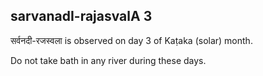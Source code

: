 ## sarvanadI-rajasvalA 3

सर्वनदी-रजस्वला is observed on day 3 of Kaṭaka (solar) month.

Do not take bath in any river during these days.

